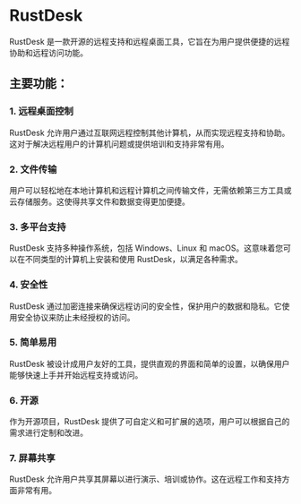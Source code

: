 # RustDesk

RustDesk 是一款开源的远程支持和远程桌面工具，它旨在为用户提供便捷的远程协助和远程访问功能。

## 主要功能：

### 1. 远程桌面控制

RustDesk 允许用户通过互联网远程控制其他计算机，从而实现远程支持和协助。这对于解决远程用户的计算机问题或提供培训和支持非常有用。

### 2. 文件传输

用户可以轻松地在本地计算机和远程计算机之间传输文件，无需依赖第三方工具或云存储服务。这使得共享文件和数据变得更加便捷。

### 3. 多平台支持

RustDesk 支持多种操作系统，包括 Windows、Linux 和 macOS。这意味着您可以在不同类型的计算机上安装和使用 RustDesk，以满足各种需求。

### 4. 安全性

RustDesk 通过加密连接来确保远程访问的安全性，保护用户的数据和隐私。它使用安全协议来防止未经授权的访问。

### 5. 简单易用

RustDesk 被设计成用户友好的工具，提供直观的界面和简单的设置，以确保用户能够快速上手并开始远程支持或访问。

### 6. 开源

作为开源项目，RustDesk 提供了可自定义和可扩展的选项，用户可以根据自己的需求进行定制和改进。

### 7. 屏幕共享

RustDesk 允许用户共享其屏幕以进行演示、培训或协作。这在远程工作和支持方面非常有用。